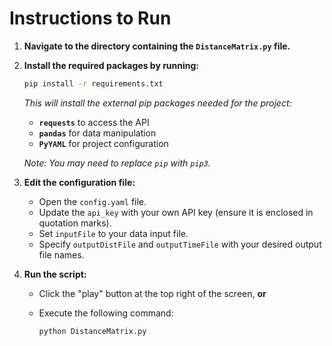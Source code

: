 # Instructions to Run

1. **Navigate to the directory containing the `DistanceMatrix.py` file.**

2. **Install the required packages by running:**

   ```sh
   pip install -r requirements.txt
   ```

   *This will install the external pip packages needed for the project:*

   - **`requests`** to access the API
   - **`pandas`** for data manipulation
   - **`PyYAML`** for project configuration

   *Note: You may need to replace `pip` with `pip3`.*

3. **Edit the configuration file:**

   - Open the `config.yaml` file.
   - Update the `api_key` with your own API key (ensure it is enclosed in quotation marks).
   - Set `inputFile` to your data input file.
   - Specify `outputDistFile` and `outputTimeFile` with your desired output file names.

4. **Run the script:**

   - Click the "play" button at the top right of the screen, **or**
   - Execute the following command:

     ```sh
     python DistanceMatrix.py
     ```
